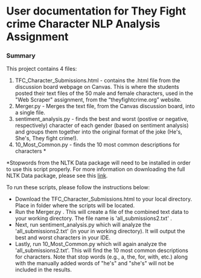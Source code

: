 # User documentation for They Fight crime Character NLP Analysis Assignment

### Summary 
This project contains 4 files:
1) TFC_Character_Submissions.html - contains the .html file from the discussion board webpage on Canvas. This is where the students posted their text files of the 50 male and female characters, used in the "Web Scraper" assignment, from the “theyfightcrime.org” website.  
2) Merger.py - Merges the text file, from the Canvas discussion board, into a single file. 
3) sentiment_analysis.py - finds the best and worst (postive or negative, respectively) character of each gender (based on sentiment analysis) and groups them together into the original format of the joke (He's, She's, They fight crime!).  
4) 10_Most_Common.py -  finds the 10 most common descriptions for characters *

*Stopwords from the NLTK Data package will need to be installed in order to use this script properly. For more information on downloading the full NLTK Data package, please see this [link](https://www.nltk.org/data.html).


To run these scripts, please follow the instructions below:

* Download the TFC_Character_Submissions.html to your local directory. Place in folder where the scripts will be located.
* Run the Merger.py . This will create a file of the combined text data to your working directory. The file name is 'all_submissions2.txt' .
* Next, run sentiment_analysis.py which will analyze the 'all_submissions2.txt' (in your in working directory). It will output the best and worst characters in your IDE.
* Lastly, run 10_Most_Common.py which will again analyze the 'all_submissions2.txt'. This will find the 10 most common descriptions for characters. Note that stop words (e.g., a, the, for, with, etc.) along with the manually added words of "he's" and "she's" will not be included in the results.

